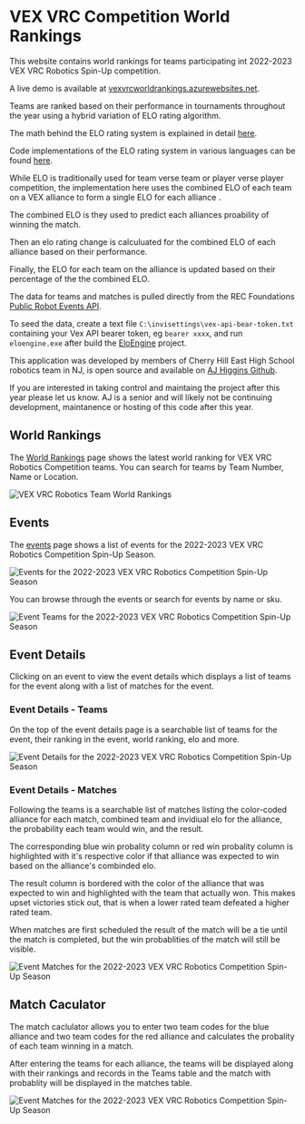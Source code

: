 VEX VRC Competition World Rankings
==================================

This website contains world rankings for teams participating int 2022-2023 VEX VRC Robotics Spin-Up competition. 

A live demo is available at [vexvrcworldrankings.azurewebsites.net](https://vexvrcworldrankings.azurewebsites.net/).

Teams are ranked based on their performance in tournaments throughout the year using a hybrid variation of ELO rating algorithm.

The math behind the ELO rating system is explained in detail [here](https://www.omnicalculator.com/sports/elo).

Code implementations of the ELO rating system in various languages can be found [here](https://www.geeksforgeeks.org/elo-rating-algorithm/).

While ELO is traditionally used for team verse team or player verse player competition, the implementation here uses the combined ELO of each team on a VEX alliance to form a single ELO for each alliance .

The combined ELO is they used to predict each alliances proability of winning the match.

Then an elo rating change is calculuated for the combined ELO of each alliance based on their performance.

Finally, the ELO for each team on the alliance is updated based on their percentage of the the combined ELO.

The data for teams and matches is pulled directly from the REC Foundations [Public Robot Events API](https://www.robotevents.com/api/v2). 

To seed the data, create a text file `C:\invisettings\vex-api-bear-token.txt` containing your Vex API bearer token, eg `bearer xxxx`, and run `eloengine.exe` after build the <a href='eloengine'>EloEngine</a> project.

This application was developed by members of Cherry Hill East High School robotics team in NJ, is open source and available on [AJ Higgins Github](https://github.com/ajhiggins421).

If you are interested in taking control and maintaing the project after this year please let us know. AJ is a senior and will likely not be continuing development, maintanence or hosting of this code after this year.

World Rankings
--------------

The [World Rankings](/rankings) page shows the latest world ranking for VEX VRC Robotics Competition teams. You can search for teams by Team Number, Name or Location.

![](../blob/master/EloWeb/wwwroot/images/world-rankings.png?raw=true "VEX VRC Robotics Team World Rankings")

Events
------

The [events](/events) page shows a list of events for the 2022-2023 VEX VRC Robotics Competition Spin-Up Season.

![](../blob/master/EloWeb/wwwroot/images/events.png?raw=true "Events for the 2022-2023 VEX VRC Robotics Competition Spin-Up Season")

You can browse through the events or search for events by name or sku.

![](../blob/master/EloWeb/wwwroot/images/wave-at-wpi-event.png?raw=true "Event Teams for the 2022-2023 VEX VRC Robotics Competition Spin-Up Season")

Event Details
-------------

Clicking on an event to view the event details which displays a list of teams for the event along with a list of matches for the event.

### Event Details - Teams

On the top of the event details page is a searchable list of teams for the event, their ranking in the event, world ranking, elo and more.

![](../blob/master/EloWeb/wwwroot/images/wave-at-wpi-teams.png?raw=true "Event Details for the 2022-2023 VEX VRC Robotics Competition Spin-Up Season")

### Event Details - Matches

Following the teams is a searchable list of matches listing the color-coded alliance for each match, combined team and invidiual elo for the alliance, the probability each team would win, and the result.

The corresponding blue win probality column or red win probality column is highlighted with it's respective color if that alliance was expected to win based on the alliance's combinded elo.

The result column is bordered with the color of the alliance that was expected to win and highlighted with the team that actually won. This makes upset victories stick out, that is when a lower rated team defeated a higher rated team.

When matches are first scheduled the result of the match will be a tie until the match is completed, but the win probablities of the match will still be visible.

![](../blob/master/EloWeb/wwwroot/images/wave-at-wpi-event-matches.png?raw=true "Event Matches for the 2022-2023 VEX VRC Robotics Competition Spin-Up Season")

Match Caculator
---------------

The match caclulator allows you to enter two team codes for the blue alliance and two team codes for the red alliance and calculates the probality of each team winning in a match.

After entering the teams for each alliance, the teams will be displayed along with their rankings and records in the Teams table and the match with probablity will be displayed in the matches table.

![](../blob/master/EloWeb/wwwroot/images/vex-vrc-robotics-match-calculator.png?raw=true "Event Matches for the 2022-2023 VEX VRC Robotics Competition Spin-Up Season")